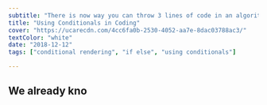 ```yaml
---
subtitle: "There is now way you can throw 3 lines of code in an algorithm without have to include a conditional. It's time to guide the computer on how to make decisions!"
title: "Using Conditionals in Coding"
cover: "https://ucarecdn.com/4cc6fa0b-2530-4052-aa7e-8dac03788ac3/"
textColor: "white"
date: "2018-12-12"
tags: ["conditional rendering", "if else", "using conditionals"]

---
```


## We already kno
<!--stackedit_data:
eyJoaXN0b3J5IjpbLTE0NzcwNzczMjksLTEyMjcyNjYzNzAsNz
MwOTk4MTE2XX0=
-->